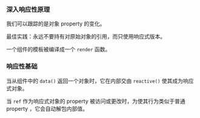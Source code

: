 ### 深入响应性原理

我们可以跟踪的是对象 property 的变化。

最佳实践：永远不要持有对原始对象的引用，而只使用响应式版本。

一个组件的模板被编译成一个 `render` 函数。

### 响应性基础

当从组件中的 `data()` 返回一个对象时，它在内部交由 `reactive()` 使其成为响应式对象。

当 `ref` 作为响应式对象的 property 被访问或更改时，为使其行为类似于普通 property ，它会自动解包内部值。

 

